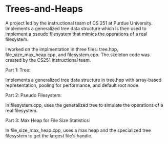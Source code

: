 # Trees-and-Heaps
A project led by the instructional team of CS 251 at Purdue University. Implements a generalized tree data structure which is then used to implement a pseudo filesystem that mimics the operations of a real filesystem.

I worked on the implmentation in three files: tree.hpp, file_size_max_heap.cpp, and filesystem.cpp. The skeleton code was created by the CS251 instructional team.

Part 1: Tree:

Implements a generalized tree data structure in tree.hpp with array-based representation, pooling for performance, and default root node.

Part 2: Pseudo Filesystem:

In filesystem.cpp, uses the generalized tree to simulate the operations of a real filesystem.

Part 3: Max Heap for File Size Statistics:

In file_size_max_heap.cpp, uses a max heap and the specialized tree filesystem to get the largest file's handle.
